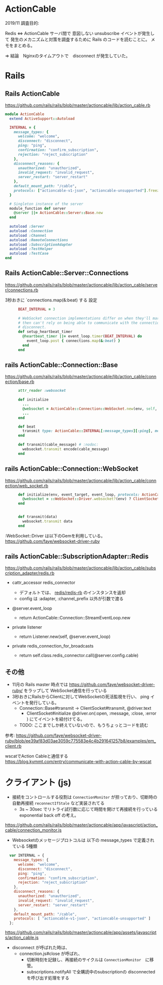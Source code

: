 # ActionCable

2019/11 調査目的:

Redis <=> ActionCable サーバ間で 意図しない unsubscribe イベントが発生して
発生のメカニズムと対策を調査するために Rails のコードを読むことに。
メモをまとめる。

=> 結論　Nginxのタイムアウトで　disconnect が発生していた。

# Rails

## Rails ActionCable

https://github.com/rails/rails/blob/master/actioncable/lib/action_cable.rb

```.rb
module ActionCable
  extend ActiveSupport::Autoload

  INTERNAL = {
    message_types: {
      welcome: "welcome",
      disconnect: "disconnect",
      ping: "ping",
      confirmation: "confirm_subscription",
      rejection: "reject_subscription"
    },
    disconnect_reasons: {
      unauthorized: "unauthorized",
      invalid_request: "invalid_request",
      server_restart: "server_restart"
    },
    default_mount_path: "/cable",
    protocols: ["actioncable-v1-json", "actioncable-unsupported"].freeze
  }

  # Singleton instance of the server
  module_function def server
    @server ||= ActionCable::Server::Base.new
  end
  
  autoload :Server
  autoload :Connection
  autoload :Channel
  autoload :RemoteConnections
  autoload :SubscriptionAdapter
  autoload :TestHelper
  autoload :TestCase
end

```

## Rails ActionCable::Server::Connections

https://github.com/rails/rails/blob/master/actioncable/lib/action_cable/server/connections.rb

3秒おきに `connections.map(&:beat) する 設定

```.rb
      BEAT_INTERVAL = 3
      
      # WebSocket connection implementations differ on when they'll mark a connection as stale. We basically never want a connection to go stale, as you
      # then can't rely on being able to communicate with the connection. To solve this, a 3 second heartbeat runs on all connections. If the beat fails, we automatically
      # disconnect.
      def setup_heartbeat_timer
        @heartbeat_timer ||= event_loop.timer(BEAT_INTERVAL) do
          event_loop.post { connections.map(&:beat) }
        end
      end
```

## rails ActionCable::Connection::Base

https://github.com/rails/rails/blob/master/actioncable/lib/action_cable/connection/base.rb


```.rb
      attr_reader :websocket
      
      def initialize
        ...
        @websocket = ActionCable::Connection::WebSocket.new(env, self, event_loop)
        ...
      end

      def beat
        transmit type: ActionCable::INTERNAL[:message_types][:ping], message: Time.now.to_i
      end
      
      def transmit(cable_message) # :nodoc:
        websocket.transmit encode(cable_message)
      end

```

## rails ActionCable::Connection::WebSocket

https://github.com/rails/rails/blob/master/actioncable/lib/action_cable/connection/web_socket.rb

```.rb
      def initialize(env, event_target, event_loop, protocols: ActionCable::INTERNAL[:protocols])
        @websocket = ::WebSocket::Driver.websocket?(env) ? ClientSocket.new(env, event_target, event_loop, protocols) : nil
      end
      

      def transmit(data)
        websocket.transmit data
      end
```      

:WebSocket::Driver は以下のGemを利用している。
https://github.com/faye/websocket-driver-ruby


## rails ActionCable::SubscriptionAdapter::Redis

https://github.com/rails/rails/blob/master/actioncable/lib/action_cable/subscription_adapter/redis.rb

- cattr_accessor redis_connector
  - デフォルトでは、 [redis/redis-rb](https://github.com/redis/redis-rb) のインスタンスを返却
  - config は :adapter, :channel_prefix 以外が引数で渡る

- @server.event_loop
  - return ActionCable::Connection::StreamEventLoop.new

- private listener
  - return Listener.new(self, @server.event_loop)
- private redis_connection_for_broadcasts
  - return self.class.redis_connector.call(@server.config.cable)

## その他

- 11月の Rails master 時点では https://github.com/faye/websocket-driver-ruby/ をラップして WebSocket通信を行っている
- 3秒おきにRailsからClientに対してWebSocketの死活監視を行い、 ping イベントを発行している。
  - Connection::Base#transmit -> ClientSocket#transmit, @driver.text
    - ClientSocket#initialize @driver.on(:open, :message, :close, :error ) にてイベントを紐付けてる。
  - TODO: ここまでしか終えていないので、もうちょっとコードを読む

参考:
https://github.com/faye/websocket-driver-ruby/blob/ee39af83d03ae3059c775583e4c4b291641257b8/examples/em_client.rb

wscatでAction Cableと通信する
https://blog.kymmt.com/entry/communicate-with-action-cable-by-wscat

# クライアント (js)

- 接続をコントロールする役割は `ConnectionMonitor` が担っており、切断時の自動再接続 `reconnectIfStale` など実装されてる
  - 3s ~ 30sec でリトライ試行数に応じて時間を開けて再接続を行っている exponential back off の考え。

https://github.com/rails/rails/blob/master/actioncable/app/javascript/action_cable/connection_monitor.js

- Websocketのメッセージプロトコルは 以下の message_types で定義されている 5種類

```action_cable.js
  var INTERNAL = {
    message_types: {
      welcome: "welcome",
      disconnect: "disconnect",
      ping: "ping",
      confirmation: "confirm_subscription",
      rejection: "reject_subscription"
    },
    disconnect_reasons: {
      unauthorized: "unauthorized",
      invalid_request: "invalid_request",
      server_restart: "server_restart"
    },
    default_mount_path: "/cable",
    protocols: [ "actioncable-v1-json", "actioncable-unsupported" ]
  };
  ```

https://github.com/rails/rails/blob/master/actioncable/app/assets/javascripts/action_cable.js

- disconnect が呼ばれた時は、
  - connection.js#close が呼ばれ、
    - 切断時刻を記録し、再接続のサイクルは `ConnectionMonitor`　に移管。
    - subscriptions.notifyAll で全購読中のsubscriptionの disconnected を呼び出す処理をする
